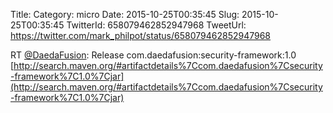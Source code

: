 Title: 
Category: micro
Date: 2015-10-25T00:35:45
Slug: 2015-10-25T00:35:45
TwitterId: 658079462852947968
TweetUrl: https://twitter.com/mark_philpot/status/658079462852947968

RT [@DaedaFusion](https://twitter.com/DaedaFusion): Release com.daedafusion:security-framework:1.0 [http://search.maven.org/#artifactdetails%7Ccom.daedafusion%7Csecurity-framework%7C1.0%7Cjar](http://search.maven.org/#artifactdetails%7Ccom.daedafusion%7Csecurity-framework%7C1.0%7Cjar)